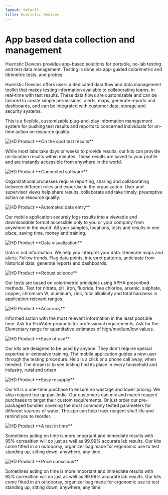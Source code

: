 ```yaml
---
layout: default
title: Hueristic Devices
---
```


# App based data collection and management

Hueristic Devices provides app-based solutions for portable, no-lab testing and test data management. Testing is done via app-guided colorimetric and titrimetric tests, and probes.
 
Hueristic Devices offers users a dedicated data flow and data management toolkit that makes testing information available to collaborating teams, in real-time with test results. These data flows are customizable and can be tailored to create simple permissions, alerts, maps, generate reports and dashboards, and can be integrated with customer data, storage and security systems.
 
This is a flexible, customizable plug-and-play information management system for pushing test results and reports to concerned individuals for on-time action on resource quality.


<div class="container">
  <div class="row">
    <div class="col-sm">
        <img class="d-block w-100" src="{{ site.baseurl }}images/assets/home_image_1.jpg" alt="HD Product">
      **On the spot test results**
      <p/b>
      While most labs take days or weeks to provide results, our kits can provide on-location results within minutes. These results are saved to your profile and are instantly accessible from anywhere in the world. 
    </div>
    <div class="col-sm">
        <img class="d-block w-100" src="{{ site.baseurl }}images/assets/home_image_2.jpg" alt="HD Product">
      **Connected software**
      <p/b>
      Organizational processes require reporting, sharing and collaborating between different roles and expertise in the organization. User and supervisor views help share results, collaborate and take timely, preemptive action on resource quality.
    </div>
  </div>
  <div class="row">
    <div class="col-sm">
        <img class="d-block w-100" src="{{ site.baseurl }}images/assets/home_image_3.jpg" alt="HD Product">
      **Automated data entry**
      <p/b>
      Our mobile application securely logs  results into a viewable and downloadable format accessible only to you or your company from anywhere in the world. All your samples, locations, tests and results in one place, saving time, money and training.
    </div>
    <div class="col-sm">
        <img class="d-block w-100" src="{{ site.baseurl }}images/assets/home_image_4.jpg" alt="HD Product">
      **Data visualization**
      <p/b>
        Data is not information. We help you interpret your data. Generate maps and alerts. Follow trends. Flag data points,  interpret patterns, anticipate from historical data, generate reports and dashboards.
    </div>
  </div>
   <div class="row">
    <div class="col-sm">
        <img class="d-block w-100" src="{{ site.baseurl }}images/assets/home_image_3.jpg" alt="HD Product">
      **Robust science**
      <p/b>
        Our tests are based on colorimetric principles using APHA prescribed methods. Test for nitrate, pH, iron, fluoride, free chlorine, arsenic, sulphate, copper, chromium VI, aluminum, zinc, total alkalinity and total hardness in application-relevant ranges.
    </div>
    <div class="col-sm">
        <img class="d-block w-100" src="{{ site.baseurl }}images/assets/home_image_4.jpg" alt="HD Product">
      **Accuracy**
      <p/b>
        Informed action with the most relevant information in the least possible time. Ask for ProWater products for professional requirements. Ask for the Elementary range for quantitative estimates of high/medium/low values.
    </div>
  </div>
   <div class="row">
    <div class="col-sm">
        <img class="d-block w-100" src="{{ site.baseurl }}images/assets/home_image_3.jpg" alt="HD Product">
      **Ease of use**
      <p/b>
        Our kits are designed to be used by anyone. They  don't require special expertise or extensive training. The mobile application guides a new user through the testing procedure. Help is a click or a phone call away, when needed. The dream is to see testing find its place in every household and industry, rural and urban.
    </div>
    <div class="col-sm">
        <img class="d-block w-100" src="{{ site.baseurl }}images/assets/home_image_4.jpg" alt="HD Product">
      **Easy resupply**
      <p/b>
        Our kit is a one-time purchase to ensure no wastage and lower pricing. We ship reagent top up pan-India. Our customers can mix and match reagent purchases to target their custom requirements. Or just order our pre-packaged bundles covering the most commonly tested parameters for different sources of water. The app can help track reagent shelf life and remind you to reorder.
    </div>
  </div>
   <div class="row">
    <div class="col-sm">
        <img class="d-block w-100" src="{{ site.baseurl }}images/assets/home_image_3.jpg" alt="HD Product">
      **A test in time**
      <p/b>
        Sometimes acting on time is more important and immediate results with 95% correaltion will do just as well as 99.99% accurate lab results. Our kits come fitted in an outdoorsy, organizer bag made for ergonomic use to test standing up, sitting down, anywhere, any time.
    </div>
    <div class="col-sm">
        <img class="d-block w-100" src="{{ site.baseurl }}images/assets/home_image_4.jpg" alt="HD Product">
      **Price conscious**
      <p/b>
          Sometimes acting on time is more important and immediate results with 95% correaltion will do just as well as 99.99% accurate lab results. Our kits come fitted in an outdoorsy, organizer bag made for ergonomic use to test standing up, sitting down, anywhere, any time.
    </div>
  </div>
</div>


